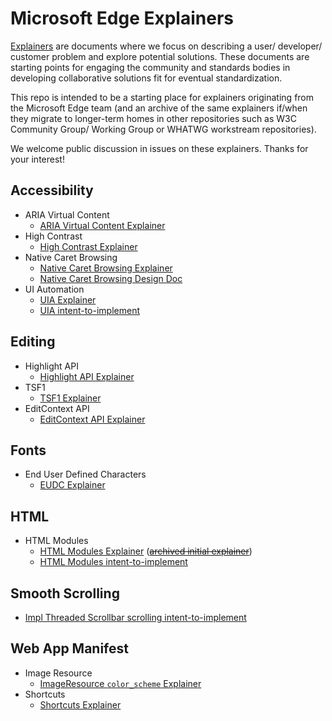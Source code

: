 # Microsoft Edge Explainers

[Explainers](https://w3ctag.github.io/explainers) are documents where we focus on describing a user/ developer/ customer problem and explore potential solutions. These documents are starting points for engaging the community and standards bodies in developing collaborative solutions fit for eventual standardization.

This repo is intended to be a starting place for explainers originating from the Microsoft Edge team (and an archive of the same explainers if/when they migrate to longer-term homes in other repositories such as W3C Community Group/ Working Group or WHATWG workstream repositories).

We welcome public discussion in issues on these explainers. Thanks for your interest! 

## Accessibility
* ARIA Virtual Content
  * [ARIA Virtual Content Explainer](Accessibility/VirtualContent/explainer.md)
* High Contrast
  * [High Contrast Explainer](Accessibility/HighContrast/explainer.md)
* Native Caret Browsing
  * [Native Caret Browsing Explainer](Accessibility/CaretBrowsing/explainer.md)
  * [Native Caret Browsing Design Doc](Accessibility/CaretBrowsing/designDoc.md)
* UI Automation
  * [UIA Explainer](Accessibility/UIA/explainer.md)
  * [UIA intent-to-implement](Accessibility/UIA/i2i.md)

## Editing
* Highlight API
  * [Highlight API Explainer](highlight/explainer.md)
* TSF1 
  * [TSF1 Explainer](TSF1/explainer.md)
* EditContext API
  * [EditContext API Explainer](EditContext/explainer.md)
  
## Fonts
* End User Defined Characters
  * [EUDC Explainer](EUDC/explainer.md)
  
## HTML
* HTML Modules
  * [HTML Modules Explainer](https://github.com/w3c/webcomponents/blob/gh-pages/proposals/html-modules-explainer.md) (~~[archived initial explainer](HTMLModules/explainer.md)~~)
  * [HTML Modules intent-to-implement](HTMLModules/i2i.md)

## Smooth Scrolling
  * [Impl Threaded Scrollbar scrolling intent-to-implement](https://groups.google.com/a/chromium.org/forum/#!topic/input-dev/6ACOSDoAik4)

## Web App Manifest
* Image Resource
  * [ImageResource `color_scheme` Explainer](ImageResource-color_scheme/explainer.md)
* Shortcuts
  * [Shortcuts Explainer](Shortcuts/explainer.md)
